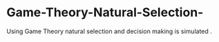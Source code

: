 # Game-Theory-Natural-Selection-
Using Game Theory natural selection and decision making is simulated .

